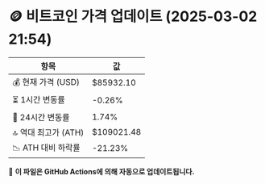 # 🪙 비트코인 가격 업데이트 (2025-03-02 21:54)

| 항목                | 값 |
|--------------------|----------------|
| 💰 현재 가격 (USD) | $85932.10 |
| ⏳ 1시간 변동률    | -0.26% |
| 📆 24시간 변동률   | 1.74% |
| 🔝 역대 최고가 (ATH) | $109021.48 |
| 📉 ATH 대비 하락률 | -21.23% |

🔄 **이 파일은 GitHub Actions에 의해 자동으로 업데이트됩니다.**
